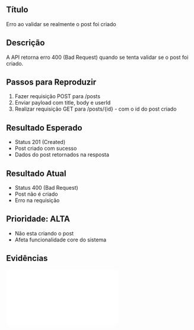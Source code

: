 ## Título
Erro ao validar se realmente o post foi criado

## Descrição
A API retorna erro 400 (Bad Request) quando se tenta validar se o post foi criado.

## Passos para Reproduzir
1. Fazer requisição POST para /posts
2. Enviar payload com title, body e userId
3. Realizar requisição GET para /posts/{id} - com o id do post criado

## Resultado Esperado
- Status 201 (Created)
- Post criado com sucesso
- Dados do post retornados na resposta

## Resultado Atual 
- Status 400 (Bad Request)
- Post não é criado
- Erro na requisição

## Prioridade: ALTA
- Não esta criando o post
- Afeta funcionalidade core do sistema

## Evidências
![API Posts Tests -- should create a new post - BUG (failed).png](cypress\screenshots\post.cy.js)  
